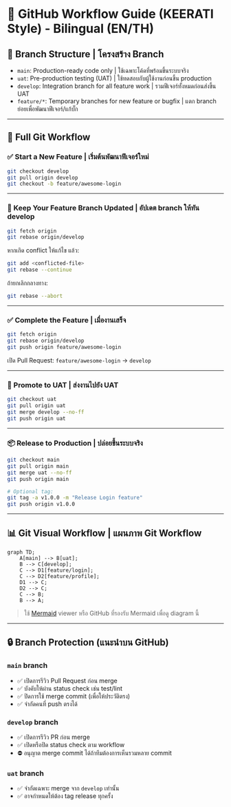 # 🧠 GitHub Workflow Guide (KEERATI Style) - Bilingual (EN/TH)

## 🚧 Branch Structure | โครงสร้าง Branch

- `main`: Production-ready code only | ใช้เฉพาะโค้ดที่พร้อมขึ้นระบบจริง
- `uat`: Pre-production testing (UAT) | ใช้ทดสอบกับผู้ใช้งานก่อนขึ้น production
- `develop`: Integration branch for all feature work | รวมฟีเจอร์ทั้งหมดก่อนส่งขึ้น UAT
- `feature/*`: Temporary branches for new feature or bugfix | แตก branch ย่อยเพื่อพัฒนาฟีเจอร์/แก้บั๊ก

---

## 🧭 Full Git Workflow

### ✅ Start a New Feature | เริ่มต้นพัฒนาฟีเจอร์ใหม่

```bash
git checkout develop
git pull origin develop
git checkout -b feature/awesome-login
```

---

### 🔁 Keep Your Feature Branch Updated | อัปเดต branch ให้ทัน develop

```bash
git fetch origin
git rebase origin/develop
```

หากเกิด conflict ให้แก้ไข แล้ว:

```bash
git add <conflicted-file>
git rebase --continue
```

ถ้ายกเลิกกลางทาง:

```bash
git rebase --abort
```

---

### ✅ Complete the Feature | เมื่องานเสร็จ

```bash
git fetch origin
git rebase origin/develop
git push origin feature/awesome-login
```

เปิด Pull Request: `feature/awesome-login` → `develop`

---

### 🚀 Promote to UAT | ส่งงานไปยัง UAT

```bash
git checkout uat
git pull origin uat
git merge develop --no-ff
git push origin uat
```

---

### 📦 Release to Production | ปล่อยขึ้นระบบจริง

```bash
git checkout main
git pull origin main
git merge uat --no-ff
git push origin main

# Optional tag:
git tag -a v1.0.0 -m "Release Login feature"
git push origin v1.0.0
```

---

## 📊 Git Visual Workflow | แผนภาพ Git Workflow

```mermaid
graph TD;
    A[main] --> B[uat];
    B --> C[develop];
    C --> D1[feature/login];
    C --> D2[feature/profile];
    D1 --> C;
    D2 --> C;
    C --> B;
    B --> A;
```

> ใช้ [Mermaid](https://mermaid.js.org) viewer หรือ GitHub ที่รองรับ Mermaid เพื่อดู diagram นี้

---

## 🔒 Branch Protection (แนะนำบน GitHub)

### `main` branch

- ✅ เปิดการรีวิว Pull Request ก่อน merge
- ✅ บังคับให้ผ่าน status check เช่น test/lint
- ✅ ปิดการใช้ merge commit (เพื่อให้ประวัติตรง)
- ✅ จำกัดคนที่ push ตรงได้

### `develop` branch

- ✅ เปิดการรีวิว PR ก่อน merge
- ✅ เปิดหรือปิด status check ตาม workflow
- ⛔ อนุญาต merge commit ได้ถ้าทีมต้องการเห็นรวมหลาย commit

### `uat` branch

- ✅ จำกัดเฉพาะ merge จาก `develop` เท่านั้น
- ✅ อาจกำหนดให้ต้อง tag release ทุกครั้ง
